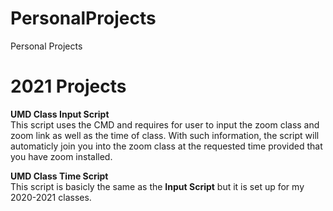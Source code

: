 # PersonalProjects
Personal Projects

# 2021 Projects
**UMD Class Input Script**\
This script uses the CMD and requires for user to input the zoom class and zoom link as well as the time of class. With such information, the script will automaticly join you into the zoom class at the requested time provided that you have zoom installed.

**UMD Class Time Script**\
This script is basicly the same as the **Input Script** but it is set up for my 2020-2021 classes.
